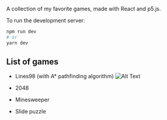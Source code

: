 A collection of my favorite games, made with React and p5.js.

To run the development server:

```bash
npm run dev
# or
yarn dev
```

## List of games

- Lines98 (with A\* pathfinding algorithm)
  ![Alt Text](public/lines98.gif)

- 2048
- Minesweeper
- Slide puzzle
